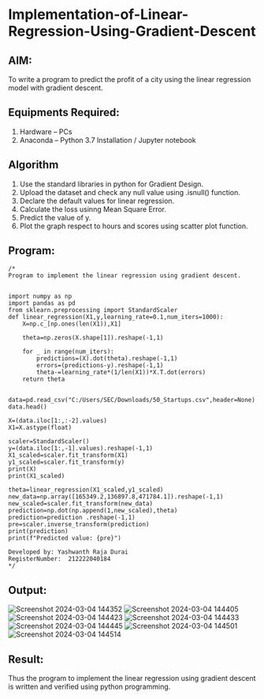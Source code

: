 # Implementation-of-Linear-Regression-Using-Gradient-Descent

## AIM:
To write a program to predict the profit of a city using the linear regression model with gradient descent.

## Equipments Required:
1. Hardware – PCs
2. Anaconda – Python 3.7 Installation / Jupyter notebook

## Algorithm
1.  Use the standard libraries in python for Gradient Design.
2.  Upload the dataset and check any null value using .isnull() function.
3.  Declare the default values for linear regression.
4.  Calculate the loss usinng Mean Square Error.
5. Predict the value of y.
6.  Plot the graph respect to hours and scores using scatter plot function. 

## Program:
```
/*
Program to implement the linear regression using gradient descent.


import numpy as np
import pandas as pd
from sklearn.preprocessing import StandardScaler
def linear_regression(X1,y,learning_rate=0.1,num_iters=1000):
    X=np.c_[np.ones(len(X1)),X1]

    theta=np.zeros(X.shape[1]).reshape(-1,1)
    
    for _ in range(num_iters):
        predictions=(X).dot(theta).reshape(-1,1)
        errors=(predictions-y).reshape(-1,1)
        theta-=learning_rate*(1/len(X1))*X.T.dot(errors)
    return theta


data=pd.read_csv("C:/Users/SEC/Downloads/50_Startups.csv",header=None)
data.head()

X=(data.iloc[1:,:-2].values)
X1=X.astype(float)

scaler=StandardScaler()
y=(data.iloc[1:,-1].values).reshape(-1,1)
X1_scaled=scaler.fit_transform(X1)
y1_scaled=scaler.fit_transform(y)
print(X)
print(X1_scaled)

theta=linear_regression(X1_scaled,y1_scaled)
new_data=np.array([165349.2,136897.8,471784.1]).reshape(-1,1)
new_scaled=scaler.fit_transform(new_data)
prediction=np.dot(np.append(1,new_scaled),theta)
prediction=prediction .reshape(-1,1)
pre=scaler.inverse_transform(prediction)
print(prediction)
print(f"Predicted value: {pre}")

Developed by: Yashwanth Raja Durai
RegisterNumber:  212222040184
*/
```

## Output:
![Screenshot 2024-03-04 144352](https://github.com/yuvarajmonarch/Implementation-of-Linear-Regression-Using-Gradient-Descent/assets/122221735/8dafef2a-bfee-4144-aa0a-1a553f93ab5e)
![Screenshot 2024-03-04 144405](https://github.com/yuvarajmonarch/Implementation-of-Linear-Regression-Using-Gradient-Descent/assets/122221735/edf19e3b-d4d0-42d5-be58-c2d578a73afd)
![Screenshot 2024-03-04 144423](https://github.com/yuvarajmonarch/Implementation-of-Linear-Regression-Using-Gradient-Descent/assets/122221735/9f6be3b9-3b62-4ad9-8d99-231a5270f28b)
![Screenshot 2024-03-04 144433](https://github.com/yuvarajmonarch/Implementation-of-Linear-Regression-Using-Gradient-Descent/assets/122221735/91066ad0-2735-480f-9b53-9e4a347aba79)
![Screenshot 2024-03-04 144445](https://github.com/yuvarajmonarch/Implementation-of-Linear-Regression-Using-Gradient-Descent/assets/122221735/d693da73-c874-412d-960f-bba1cf76f30e)
![Screenshot 2024-03-04 144501](https://github.com/yuvarajmonarch/Implementation-of-Linear-Regression-Using-Gradient-Descent/assets/122221735/90c2429b-add8-445b-94ce-f577e04ca9ef)
![Screenshot 2024-03-04 144514](https://github.com/yuvarajmonarch/Implementation-of-Linear-Regression-Using-Gradient-Descent/assets/122221735/63e11248-f153-40c6-b1fa-79a0ad4646e7)





## Result:
Thus the program to implement the linear regression using gradient descent is written and verified using python programming.
